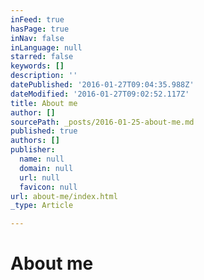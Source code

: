 ```yaml
---
inFeed: true
hasPage: true
inNav: false
inLanguage: null
starred: false
keywords: []
description: ''
datePublished: '2016-01-27T09:04:35.988Z'
dateModified: '2016-01-27T09:02:52.117Z'
title: About me
author: []
sourcePath: _posts/2016-01-25-about-me.md
published: true
authors: []
publisher:
  name: null
  domain: null
  url: null
  favicon: null
url: about-me/index.html
_type: Article

---
```

# About me